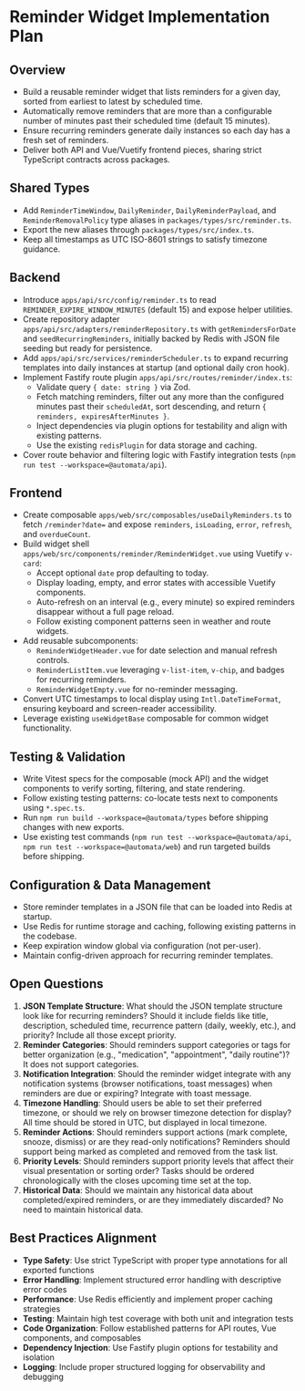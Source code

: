 # Reminder Widget Implementation Plan

## Overview
- Build a reusable reminder widget that lists reminders for a given day, sorted from earliest to latest by scheduled time.
- Automatically remove reminders that are more than a configurable number of minutes past their scheduled time (default 15 minutes).
- Ensure recurring reminders generate daily instances so each day has a fresh set of reminders.
- Deliver both API and Vue/Vuetify frontend pieces, sharing strict TypeScript contracts across packages.

## Shared Types
- Add `ReminderTimeWindow`, `DailyReminder`, `DailyReminderPayload`, and `ReminderRemovalPolicy` type aliases in `packages/types/src/reminder.ts`.
- Export the new aliases through `packages/types/src/index.ts`.
- Keep all timestamps as UTC ISO-8601 strings to satisfy timezone guidance.

## Backend
- Introduce `apps/api/src/config/reminder.ts` to read `REMINDER_EXPIRE_WINDOW_MINUTES` (default 15) and expose helper utilities.
- Create repository adapter `apps/api/src/adapters/reminderRepository.ts` with `getRemindersForDate` and `seedRecurringReminders`, initially backed by Redis with JSON file seeding but ready for persistence.
- Add `apps/api/src/services/reminderScheduler.ts` to expand recurring templates into daily instances at startup (and optional daily cron hook).
- Implement Fastify route plugin `apps/api/src/routes/reminder/index.ts`:
  - Validate query `{ date: string }` via Zod.
  - Fetch matching reminders, filter out any more than the configured minutes past their `scheduledAt`, sort descending, and return `{ reminders, expiresAfterMinutes }`.
  - Inject dependencies via plugin options for testability and align with existing patterns.
  - Use the existing `redisPlugin` for data storage and caching.
- Cover route behavior and filtering logic with Fastify integration tests (`npm run test --workspace=@automata/api`).

## Frontend
- Create composable `apps/web/src/composables/useDailyReminders.ts` to fetch `/reminder?date=` and expose `reminders`, `isLoading`, `error`, `refresh`, and `overdueCount`.
- Build widget shell `apps/web/src/components/reminder/ReminderWidget.vue` using Vuetify `v-card`:
  - Accept optional `date` prop defaulting to today.
  - Display loading, empty, and error states with accessible Vuetify components.
  - Auto-refresh on an interval (e.g., every minute) so expired reminders disappear without a full page reload.
  - Follow existing component patterns seen in weather and route widgets.
- Add reusable subcomponents:
  - `ReminderWidgetHeader.vue` for date selection and manual refresh controls.
  - `ReminderListItem.vue` leveraging `v-list-item`, `v-chip`, and badges for recurring reminders.
  - `ReminderWidgetEmpty.vue` for no-reminder messaging.
- Convert UTC timestamps to local display using `Intl.DateTimeFormat`, ensuring keyboard and screen-reader accessibility.
- Leverage existing `useWidgetBase` composable for common widget functionality.

## Testing & Validation
- Write Vitest specs for the composable (mock API) and the widget components to verify sorting, filtering, and state rendering.
- Follow existing testing patterns: co-locate tests next to components using `*.spec.ts`.
- Run `npm run build --workspace=@automata/types` before shipping changes with new exports.
- Use existing test commands (`npm run test --workspace=@automata/api`, `npm run test --workspace=@automata/web`) and run targeted builds before shipping.

## Configuration & Data Management
- Store reminder templates in a JSON file that can be loaded into Redis at startup.
- Use Redis for runtime storage and caching, following existing patterns in the codebase.
- Keep expiration window global via configuration (not per-user).
- Maintain config-driven approach for recurring reminder templates.

## Open Questions
1. **JSON Template Structure**: What should the JSON template structure look like for recurring reminders? Should it include fields like title, description, scheduled time, recurrence pattern (daily, weekly, etc.), and priority? Include all those except priority.
2. **Reminder Categories**: Should reminders support categories or tags for better organization (e.g., "medication", "appointment", "daily routine")? It does not support categories.
3. **Notification Integration**: Should the reminder widget integrate with any notification systems (browser notifications, toast messages) when reminders are due or expiring? Integrate with toast message.
4. **Timezone Handling**: Should users be able to set their preferred timezone, or should we rely on browser timezone detection for display? All time should be stored in UTC, but displayed in local timezone.
5. **Reminder Actions**: Should reminders support actions (mark complete, snooze, dismiss) or are they read-only notifications? Reminders should support being marked as completed and removed from the task list.
6. **Priority Levels**: Should reminders support priority levels that affect their visual presentation or sorting order? Tasks should be ordered chronologically with the closes upcoming time set at the top. 
7. **Historical Data**: Should we maintain any historical data about completed/expired reminders, or are they immediately discarded? No need to maintain historical data.

## Best Practices Alignment
- **Type Safety**: Use strict TypeScript with proper type annotations for all exported functions
- **Error Handling**: Implement structured error handling with descriptive error codes
- **Performance**: Use Redis efficiently and implement proper caching strategies
- **Testing**: Maintain high test coverage with both unit and integration tests
- **Code Organization**: Follow established patterns for API routes, Vue components, and composables
- **Dependency Injection**: Use Fastify plugin options for testability and isolation
- **Logging**: Include proper structured logging for observability and debugging
